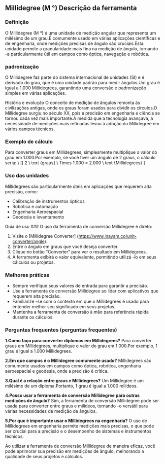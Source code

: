 ## Millidegree (M °) Descrição da ferramenta

### Definição
O Millidegree (M °) é uma unidade de medição angular que representa um milésimo de um grau.É comumente usado em várias aplicações científicas e de engenharia, onde medições precisas de ângulo são cruciais.Esta unidade permite a granularidade mais fina na medição de ângulo, tornando -a particularmente útil em campos como óptica, navegação e robótica.

### padronização
O Millidegree faz parte do sistema internacional de unidades (SI) e é derivado do grau, que é uma unidade padrão para medir ângulos.Um grau é igual a 1.000 Millidegrees, garantindo uma conversão e padronização simples em várias aplicações.

História e evolução
O conceito de medição de ângulos remonta às civilizações antigas, onde os graus foram usados ​​para dividir os círculos.O Millidegree surgiu no século XX, pois a precisão em engenharia e ciência se tornou cada vez mais importante.À medida que a tecnologia avançava, a necessidade de medições mais refinadas levou à adoção do Millidegree em vários campos técnicos.

### Exemplo de cálculo
Para converter graus em Millidegrees, simplesmente multiplique o valor do grau em 1.000.Por exemplo, se você tiver um ângulo de 2 graus, o cálculo seria:
\ [[
2 \ text {graus} \ Times 1.000 = 2.000 \ text {Millidegrees}
\]

### Uso das unidades
Millidegrees são particularmente úteis em aplicações que requerem alta precisão, como:
- Calibração de instrumentos ópticos
- Robótica e automação
- Engenharia Aeroespacial
- Geodesia e levantamento

Guia de uso ###
O uso da ferramenta de conversão Millidegree é direto:
1. Visite o [Millidegree Converter] (https://www.inayam.co/unit-converter/angle).
2. Entre o ângulo em graus que você deseja converter.
3. Clique no botão "Converter" para ver o resultado em Millidegrees.
4. A ferramenta exibirá o valor equivalente, permitindo utilizá -lo em seus cálculos ou projetos.

### Melhores práticas
- Sempre verifique seus valores de entrada para garantir a precisão.
- Use a ferramenta de conversão Millidegree ao lidar com aplicativos que requerem alta precisão.
- Familiarize -se com o contexto em que o Millidegrees é usado para entender melhor seu significado em seus projetos.
- Mantenha a ferramenta de conversão à mão para referência rápida durante os cálculos.

### Perguntas frequentes (perguntas frequentes)

**1.Como faço para converter diplomas em Millidegrees?**
Para converter graus em Millidegrees, multiplique o valor do grau em 1.000.Por exemplo, 1 grau é igual a 1.000 Millidegrees.

**2.Em que campos é o Millidegree comumente usado?**
Millidegrees são comumente usados ​​em campos como óptica, robótica, engenharia aeroespacial e geodesia, onde a precisão é crítica.

**3.Qual é a relação entre graus e Millidegrees?**
Um Millidegree é um milésimo de um diploma.Portanto, 1 grau é igual a 1.000 milídeos.

**4.Posso usar a ferramenta de conversão Millidegree para outras medições de ângulo?**
Sim, a ferramenta de conversão Millidegree pode ser usada para converter entre graus e milídeos, tornando -o versátil para várias necessidades de medição de ângulos.

**5.Por que é importante usar o Millidegrees na engenharia?**
O uso de Millidegrees em engenharia permite medições mais precisas, o que pode ser crucial para a precisão e o desempenho de sistemas e instrumentos técnicos.

Ao utilizar a ferramenta de conversão Millidegree de maneira eficaz, você pode aprimorar sua precisão em medições de ângulo, melhorando a qualidade de seus projetos e cálculos.